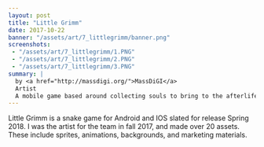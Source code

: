 ```yaml
---
layout: post
title: "Little Grimm"
date: 2017-10-22
banner: "/assets/art/7_littlegrimm/banner.png"
screenshots:
 - "/assets/art/7_littlegrimm/1.PNG"
 - "/assets/art/7_littlegrimm/2.PNG"
 - "/assets/art/7_littlegrimm/3.PNG"
summary: |
  by <a href="http://massdigi.org/">MassDiGI</a>
  Artist
  A mobile game based around collecting souls to bring to the afterlife! Launched on iOS and Android in early 2018.
---
```


Little Grimm is a snake game for Android and IOS slated for release Spring 2018. I was the artist for the team in fall 2017, and made over 20 assets. These include sprites, animations, backgrounds, and marketing materials.
